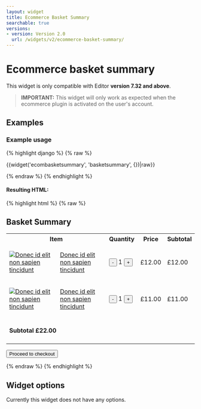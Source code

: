 ```yaml
---
layout: widget
title: Ecommerce Basket Summary
searchable: true
versions:
- version: Version 2.0
  url: /widgets/v2/ecommerce-basket-summary/
---
```


# Ecommerce basket summary

This widget is only compatible with Editor **version 7.32 and above**.

> **IMPORTANT:** This widget will only work as expected when the ecommerce plugin is activated on the user's account.

## Examples

### Example usage

{% highlight django %}
{% raw %}

  {{widget('ecombasketsummary', 'basketsummary', {})|raw}}

{% endraw %}
{% endhighlight %}

#### Resulting HTML:

{% highlight html %}
{% raw %}

<div id="page-zones__main-widgets__basketsummary" data-name="ecombasketsummary" class="widget  widget--zone-widget">
  <div class="bk-ecombasketsummary  ecombasketsummary  widget__ecombasketsummary">
    <section class="summary-section  ecombasketsummary__summary-section">
      <h2 class="summary-title  ecombasketsummary__summary-title">Basket Summary</h2>
      <table class="summary-table  table  ecombasketsummary__summary-table">
        <tbody class="summary-body  ecombasketsummary__summary-body">
          <tr class="table-row  table-row--heading  ecombasketsummary__table-row">
            <th class="cell  cell--header  ecombasketsummary__cell" scope="col" colspan="2">Item</th>
            <th class="cell  cell--header  ecombasketsummary__cell" scope="col" colspan="1">Quantity</th>
            <th class="cell  cell--header  ecombasketsummary__cell" scope="col" colspan="1">Price</th>
            <th class="cell  cell--header  ecombasketsummary__cell" scope="col" colspan="1">Subtotal</th>
          </tr>
          <tr class="table-row  ecombasketsummary__table-row">
            <td class="cell  cell--image  ecombasketsummary__cell">
              <a class="summary-item-link  ecombasketsummary__summary-item-link" href="/store/product/Bag" style="background-repeat: no-repeat;background-image:url('//placehold.it/2250x800')">
              <img class="image  image--thumb  ecombasketsummary__image" src="//placehold.it/2250x800" alt="Donec id elit non sapien tincidunt">
              </a>
            </td>
            <td class="cell  cell--title  ecombasketsummary__cell">
              <p class="summary-item-title  ecombasketsummary__summary-item-title">
                <a class="summary-item-link  ecombasketsummary__summary-item-link" href="/store/product/Bag">Donec id elit non sapien tincidunt</a>
              </p>
            </td>
            <td class="cell  cell--quantity  ecombasketsummary__cell">
              <div class="quantity-wrap  ecombasketsummary__quantity-wrap">
                <input class="quantity-minus  button  button--quantity  ecombasketsummary__quantity-minus  js-remove" type="button" value="-" data-ref="1">
                <span class="quantity-field  ecombasketsummary__quantity-field">1</span>
                <input class="quantity-plus  button  button--quantity  ecombasketsummary__quantity-plus  js-add" type="button" value="+" data-ref="1">
              </div>
            </td>
            <td class="cell  cell--price  ecombasketsummary__cell">
              <p class="summary-item-price  ecombasketsummary__summary-item-price">£12.00</p>
            </td>
            <td class="cell  cell--total  ecombasketsummary__cell">
              <p class="summary-item-total  ecombasketsummary__summary-item-total">£12.00</p>
            </td>
          </tr>
          <tr class="table-row  ecombasketsummary__table-row">
            <td class="cell  cell--image  ecombasketsummary__cell">
              <a class="summary-item-link  ecombasketsummary__summary-item-link" href="/store/product/Bag" style="background-repeat: no-repeat;background-image:url('//placehold.it/300x100')">
              <img class="image  image--thumb  ecombasketsummary__image" src="//placehold.it/300x100" alt="Donec id elit non sapien tincidunt">
              </a>
            </td>
            <td class="cell  cell--title  ecombasketsummary__cell">
              <p class="summary-item-title  ecombasketsummary__summary-item-title">
                <a class="summary-item-link  ecombasketsummary__summary-item-link" href="/store/product/Bag">Donec id elit non sapien tincidunt</a>
              </p>
            </td>
            <td class="cell  cell--quantity  ecombasketsummary__cell">
              <div class="quantity-wrap  ecombasketsummary__quantity-wrap">
                <input class="quantity-minus  button  button--quantity  ecombasketsummary__quantity-minus  js-remove" type="button" value="-" data-ref="2">
                <span class="quantity-field  ecombasketsummary__quantity-field">1</span>
                <input class="quantity-plus  button  button--quantity  ecombasketsummary__quantity-plus  js-add" type="button" value="+" data-ref="2">
              </div>
            </td>
            <td class="cell  cell--price  ecombasketsummary__cell">
              <p class="summary-item-price  ecombasketsummary__summary-item-price">£11.00</p>
            </td>
            <td class="cell  cell--total  ecombasketsummary__cell">
              <p class="summary-item-total  ecombasketsummary__summary-item-total">£11.00</p>
            </td>
          </tr>
          <tr class="table-row  table-row--order-total  ecombasketsummary__table-row">
            <td colspan="5" class="cell  cell--order-total  ecombasketsummary__cell">
              <h4 class="order-total  ecombasketsummary__order-total">Subtotal <span class="total-value  ecombasketsummary__total-value">£22.00</span></h4>
            </td>
          </tr>
        </tbody>
      </table>
      <form class="summary-form  form  ecombasketsummary__summary-form" action="" method="post">
        <input type="hidden" name="cartId" value="">
        <input type="hidden" name="storeRef" value="18">
        <input type="hidden" name="storeUrl" value="http:///store">
        <input class="input  button  button--submit  ecombasketsummary__input" type="submit" value="Proceed to checkout">
      </form>
    </section>
  </div>
</div>

{% endraw %}
{% endhighlight %}

## Widget options

Currently this widget does not have any options.
